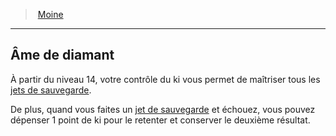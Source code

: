 ﻿---
!ClassFeatureItem
Id: monk_hd.md#Âme-de-diamant
ParentLink: monk_hd.md#moine
Name: Âme de diamant
ParentName: Moine
NameLevel: 2
Attributes:
  Name: Âme de diamant
  Markdown: >+
    ## <!--Name-->Âme de diamant<!--/Name-->


    À partir du niveau 14, votre contrôle du ki vous permet de maîtriser tous les [jets de sauvegarde](hd_abilities_jets_de_sauvegarde.md).


    De plus, quand vous faites un [jet de sauvegarde](hd_abilities_jets_de_sauvegarde.md) et échouez, vous pouvez dépenser 1 point de ki pour le retenter et conserver le deuxième résultat.

  Description: >+
    À partir du niveau 14, votre contrôle du ki vous permet de maîtriser tous les [jets de sauvegarde](hd_abilities_jets_de_sauvegarde.md).


    De plus, quand vous faites un [jet de sauvegarde](hd_abilities_jets_de_sauvegarde.md) et échouez, vous pouvez dépenser 1 point de ki pour le retenter et conserver le deuxième résultat.

AttributesDictionary: >+
  Name: Âme de diamant

  Markdown: >+

    ## <!--Name-->Âme de diamant<!--/Name-->





    À partir du niveau 14, votre contrôle du ki vous permet de maîtriser tous les [jets de sauvegarde](hd_abilities_jets_de_sauvegarde.md).





    De plus, quand vous faites un [jet de sauvegarde](hd_abilities_jets_de_sauvegarde.md) et échouez, vous pouvez dépenser 1 point de ki pour le retenter et conserver le deuxième résultat.



  Description: >+

    À partir du niveau 14, votre contrôle du ki vous permet de maîtriser tous les [jets de sauvegarde](hd_abilities_jets_de_sauvegarde.md).





    De plus, quand vous faites un [jet de sauvegarde](hd_abilities_jets_de_sauvegarde.md) et échouez, vous pouvez dépenser 1 point de ki pour le retenter et conserver le deuxième résultat.



Description: >+
  À partir du niveau 14, votre contrôle du ki vous permet de maîtriser tous les [jets de sauvegarde](hd_abilities_jets_de_sauvegarde.md).


  De plus, quand vous faites un [jet de sauvegarde](hd_abilities_jets_de_sauvegarde.md) et échouez, vous pouvez dépenser 1 point de ki pour le retenter et conserver le deuxième résultat.

---
> [Moine](hd_monk.md)

---

## Âme de diamant

À partir du niveau 14, votre contrôle du ki vous permet de maîtriser tous les [jets de sauvegarde](hd_abilities_jets_de_sauvegarde.md).

De plus, quand vous faites un [jet de sauvegarde](hd_abilities_jets_de_sauvegarde.md) et échouez, vous pouvez dépenser 1 point de ki pour le retenter et conserver le deuxième résultat.


